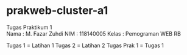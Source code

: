 # prakweb-cluster-a1
Tugas Praktikum 1  
Nama  : M. Fazar Zuhdi
NIM   : 118140005
Kelas : Pemograman WEB RB

Tugas 1 = Latihan 1
Tugas 2 = Latihan 2 
Tugas Prak 1 = Tugas 1
